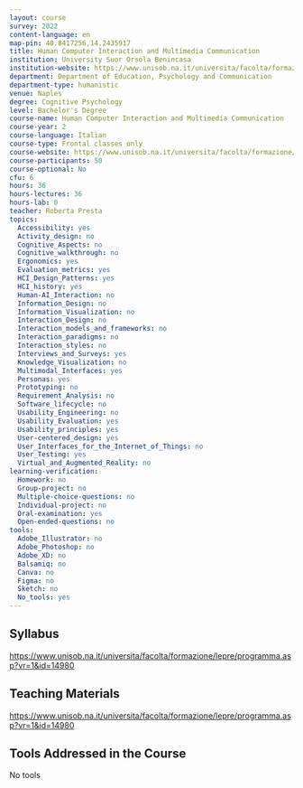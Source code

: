 ```yaml
---
layout: course
survey: 2022
content-language: en
map-pin: 40.8417256,14.2435917
title: Human Computer Interaction and Multimedia Communication
institution: University Suor Orsola Benincasa
institution-website: https://www.unisob.na.it/universita/facolta/formazione/psicologia/index.htm?vr=1 
department: Department of Education, Psychology and Communication
department-type: humanistic
venue: Naples
degree: Cognitive Psychology
level: Bachelor's Degree
course-name: Human Computer Interaction and Multimedia Communication
course-year: 2
course-language: Italian
course-type: Frontal classes only
course-website: https://www.unisob.na.it/universita/facolta/formazione/lepre/corso.asp?vr=1&idp=4144
course-participants: 50
course-optional: No
cfu: 6
hours: 36
hours-lectures: 36
hours-lab: 0
teacher: Roberta Presta
topics: 
  Accessibility: yes
  Activity_design: no
  Cognitive_Aspects: no
  Cognitive_walkthrough: no
  Ergonomics: yes
  Evaluation_metrics: yes
  HCI_Design_Patterns: yes
  HCI_history: yes
  Human-AI_Interaction: no
  Information_Design: no
  Information_Visualization: no
  Interaction_Design: no
  Interaction_models_and_frameworks: no
  Interaction_paradigms: no
  Interaction_styles: no
  Interviews_and_Surveys: yes
  Knowledge_Visualization: no
  Multimodal_Interfaces: yes
  Personas: yes
  Prototyping: no
  Requirement_Analysis: no
  Software_lifecycle: no
  Usability_Engineering: no
  Usability_Evaluation: yes
  Usability_principles: yes
  User-centered_design: yes
  User_Interfaces_for_the_Internet_of_Things: no
  User_Testing: yes
  Virtual_and_Augmented_Reality: no
learning-verification: 
  Homework: no 
  Group-project: no 
  Multiple-choice-questions: no 
  Individual-project: no 
  Oral-examination: yes 
  Open-ended-questions: no
tools: 
  Adobe_Illustrator: no 
  Adobe_Photoshop: no 
  Adobe_XD: no 
  Balsamiq: no 
  Canva: no 
  Figma: no 
  Sketch: no 
  No_tools: yes 
---
```



## Syllabus 
https://www.unisob.na.it/universita/facolta/formazione/lepre/programma.asp?vr=1&id=14980

## Teaching Materials 
https://www.unisob.na.it/universita/facolta/formazione/lepre/programma.asp?vr=1&id=14980

## Tools Addressed in the Course 
No tools
